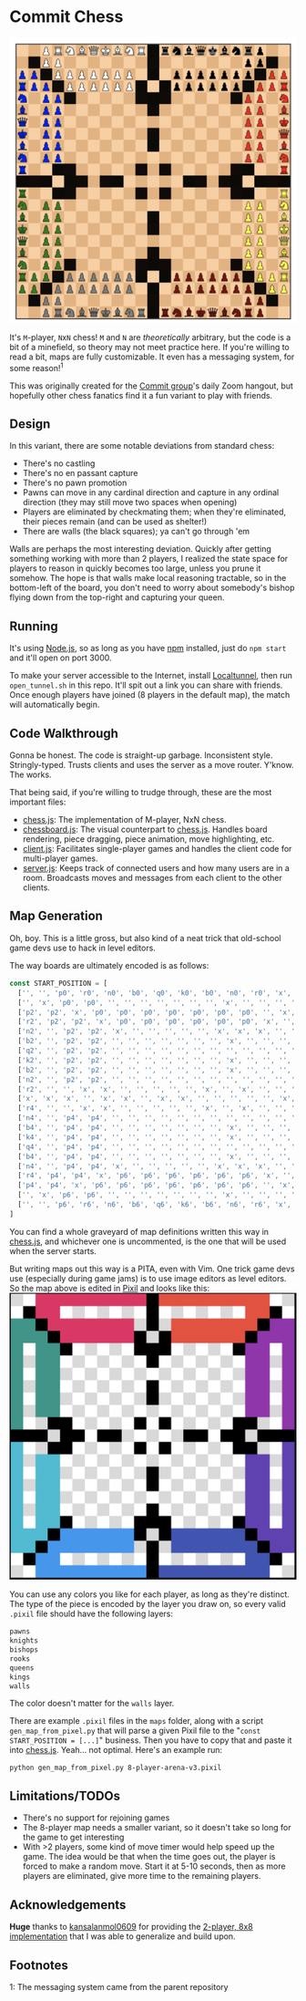 # Commit Chess
![](./example.png)

It's `M`-player, `N`x`N` chess!  `M` and `N` are _theoretically_ arbitrary, but the code is a bit of a minefield, so theory may not meet practice here.  If you're willing to read a bit, maps are fully customizable.  It even has a messaging system, for some reason!<sup>1</sup>

This was originally created for the [Commit group](http://groups.csail.mit.edu/commit/)'s daily Zoom hangout, but hopefully other chess fanatics find it a fun variant to play with friends.

## Design
In this variant, there are some notable deviations from standard chess:
- There's no castling
- There's no en passant capture
- There's no pawn promotion
- Pawns can move in any cardinal direction and capture in any ordinal direction (they may still move two spaces when opening)
- Players are eliminated by checkmating them; when they're eliminated, their pieces remain (and can be used as shelter!)
- There are walls (the black squares); ya can't go through 'em

Walls are perhaps the most interesting deviation.
Quickly after getting something working with more than 2 players, I realized the state space for players to reason in quickly becomes too large, unless you prune it somehow.  The hope is that walls make local reasoning tractable, so in the bottom-left of the board, you don't need to worry about somebody's bishop flying down from the top-right and capturing your queen.

## Running
It's using [Node.js](https://nodejs.org/en/), so as long as you have [npm](https://www.npmjs.com/get-npm) installed,
just do `npm start` and it'll open on port 3000.

To make your server accessible to the Internet,
install [Localtunnel](https://localtunnel.github.io/www/),
then run `open_tunnel.sh` in this repo.  It'll spit out a link you can share with friends.  Once enough players have joined (8 players in the default map), the match will automatically begin.

## Code Walkthrough
Gonna be honest.  The code is straight-up garbage.  Inconsistent style.  Stringly-typed.  Trusts clients and uses the server as a move router.  Y'know.  The works.

That being said, if you're willing to trudge through, these are the most important files:
- [chess.js](./node_modules/chess.js/chess.js): The implementation of M-player, NxN chess.
- [chessboard.js](./public/js/chessboard.js): The visual counterpart to [chess.js](./node_modules/chess.js/chess.js). Handles board rendering, piece dragging, piece animation, move highlighting, etc.
- [client.js](./public/js/client.js): Facilitates single-player games and handles the client code for multi-player games.
- [server.js](./src/server.js): Keeps track of connected users and how many users are in a room.  Broadcasts moves and messages from each client to the other clients.

## Map Generation
Oh, boy.  This is a little gross, but also kind of a neat trick that old-school game devs use to hack in level editors.

The way boards are ultimately encoded is as follows:
```javascript
const START_POSITION = [
  ['', '', 'p0', 'r0', 'n0', 'b0', 'q0', 'k0', 'b0', 'n0', 'r0', 'x', 'r1', 'n1', 'b1', 'q1', 'k1', 'b1', 'n1', 'r1', 'p1', '', ''],
  ['', 'x', 'p0', 'p0', '', '', '', '', '', '', '', 'x', '', '', '', '', '', '', '', 'p1', 'p1', 'x', ''],
  ['p2', 'p2', 'x', 'p0', 'p0', 'p0', 'p0', 'p0', 'p0', 'p0', '', 'x', '', 'p1', 'p1', 'p1', 'p1', 'p1', 'p1', 'p1', 'x', 'p3', 'p3'],
  ['r2', 'p2', 'p2', 'x', 'p0', 'p0', 'p0', 'p0', 'p0', 'p0', 'x', '', 'x', 'p1', 'p1', 'p1', 'p1', 'p1', 'p1', 'x', 'p3', 'p3', 'r3'],
  ['n2', '', 'p2', 'p2', 'x', '', '', '', '', '', 'x', 'x', 'x', '', '', '', '', '', 'x', 'p3', 'p3', '', 'n3'],
  ['b2', '', 'p2', 'p2', '', '', '', '', '', '', '', 'x', '', '', '', '', '', '', '', 'p3', 'p3', '', 'b3'],
  ['q2', '', 'p2', 'p2', '', '', '', '', '', '', '', '', '', '', '', '', '', '', '', 'p3', 'p3', '', 'k3'],
  ['k2', '', 'p2', 'p2', '', '', '', '', '', '', '', 'x', '', '', '', '', '', '', '', 'p3', 'p3', '', 'q3'],
  ['b2', '', 'p2', 'p2', '', '', '', '', '', '', '', 'x', '', '', '', '', '', '', '', 'p3', 'p3', '', 'b3'],
  ['n2', '', 'p2', 'p2', '', '', '', '', '', '', '', '', '', '', '', '', '', '', '', 'p3', 'p3', '', 'n3'],
  ['r2', '', '', 'x', 'x', '', '', '', '', '', 'x', '', 'x', '', '', '', '', '', 'x', 'x', '', '', 'r3'],
  ['x', 'x', 'x', '', 'x', 'x', '', 'x', 'x', '', '', '', '', '', 'x', 'x', '', 'x', 'x', '', 'x', 'x', 'x'],
  ['r4', '', '', 'x', 'x', '', '', '', '', '', 'x', '', 'x', '', '', '', '', '', 'x', 'x', '', '', 'r5'],
  ['n4', '', 'p4', 'p4', '', '', '', '', '', '', '', '', '', '', '', '', '', '', '', 'p5', 'p5', '', 'n5'],
  ['b4', '', 'p4', 'p4', '', '', '', '', '', '', '', 'x', '', '', '', '', '', '', '', 'p5', 'p5', '', 'b5'],
  ['k4', '', 'p4', 'p4', '', '', '', '', '', '', '', 'x', '', '', '', '', '', '', '', 'p5', 'p5', '', 'k5'],
  ['q4', '', 'p4', 'p4', '', '', '', '', '', '', '', '', '', '', '', '', '', '', '', 'p5', 'p5', '', 'q5'],
  ['b4', '', 'p4', 'p4', '', '', '', '', '', '', '', 'x', '', '', '', '', '', '', '', 'p5', 'p5', '', 'b5'],
  ['n4', '', 'p4', 'p4', 'x', '', '', '', '', '', 'x', 'x', 'x', '', '', '', '', '', 'x', 'p5', 'p5', '', 'n5'],
  ['r4', 'p4', 'p4', 'x', 'p6', 'p6', 'p6', 'p6', 'p6', 'p6', 'x', '', 'x', 'p7', 'p7', 'p7', 'p7', 'p7', 'p7', 'x', 'p5', 'p5', 'r5'],
  ['p4', 'p4', 'x', 'p6', 'p6', 'p6', 'p6', 'p6', 'p6', 'p6', '', 'x', '', 'p7', 'p7', 'p7', 'p7', 'p7', 'p7', 'p7', 'x', 'p5', 'p5'],
  ['', 'x', 'p6', 'p6', '', '', '', '', '', '', '', 'x', '', '', '', '', '', '', '', 'p7', 'p7', 'x', ''],
  ['', '', 'p6', 'r6', 'n6', 'b6', 'q6', 'k6', 'b6', 'n6', 'r6', 'x', 'r7', 'n7', 'b7', 'k7', 'q7', 'b7', 'n7', 'r7', 'p7', '', '']
]
```
You can find a whole graveyard of map definitions written this way in [chess.js](./node_modules/chess.js/chess.js), and whichever one is uncommented, is the one that will be used when the server starts.

But writing maps out this way is a PITA, even with Vim.  One trick game devs use (especially during game jams) is to use image editors as level editors.  So the map above is edited in [Pixil](https://www.pixilart.com/draw) and looks like this:
![](./pixil.png)

You can use any colors you like for each player, as long as they're distinct.  The type of the piece is encoded by the layer you draw on, so every valid `.pixil` file should have the following layers:
```
pawns
knights
bishops
rooks
queens
kings
walls
```
The color doesn't matter for the `walls` layer.

There are example `.pixil` files in the `maps` folder, along with a script `gen_map_from_pixel.py` that will parse a given Pixil file  to the "`const START_POSITION = [...]`" business.  Then you have to copy that and paste it into [chess.js](./node_modules/chess.js/chess.js).  Yeah... not optimal.  Here's an example run:
```bash
python gen_map_from_pixel.py 8-player-arena-v3.pixil
```

## Limitations/TODOs
- There's no support for rejoining games
- The 8-player map needs a smaller variant, so it doesn't take so long for the game to get interesting
- With >2 players, some kind of move timer would help speed up the game.  The idea would be that when the time goes out, the player is forced to make a random move.  Start it at 5-10 seconds, then as more players are eliminated, give more time to the remaining players.

## Acknowledgements
**Huge** thanks to [kansalanmol0609](https://github.com/kansalanmol0609) for providing the [2-player, 8x8 implementation](https://github.com/kansalanmol0609/Online-Multiplayer-Chess) that I was able to generalize and build upon.

## Footnotes
1: The messaging system came from the parent repository
